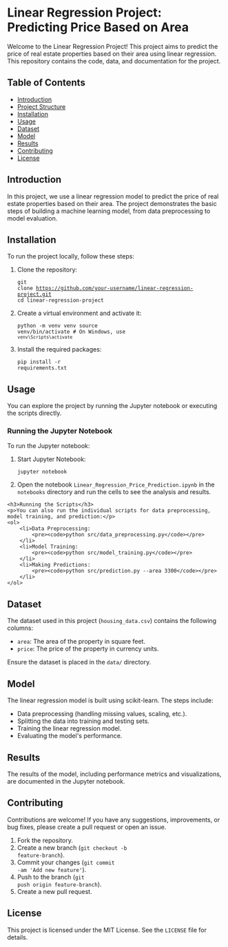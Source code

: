 **<h1>Linear Regression Project: Predicting Price Based on Area</h1>**
<p>Welcome to the Linear Regression Project! This project aims to predict the price of real estate properties based on their area using linear regression. This repository contains the code, data, and documentation for the project.</p>

**<h2>Table of Contents</h2>**
    <ul>
        <li><a href="#introduction">Introduction</a></li>
        <li><a href="#project-structure">Project Structure</a></li>
        <li><a href="#installation">Installation</a></li>
        <li><a href="#usage">Usage</a></li>
        <li><a href="#dataset">Dataset</a></li>
        <li><a href="#model">Model</a></li>
        <li><a href="#results">Results</a></li>
        <li><a href="#contributing">Contributing</a></li>
        <li><a href="#license">License</a></li>
    </ul>
    **<h2>Introduction</h2>**
    <p>In this project, we use a linear regression model to predict the price of real estate properties based on their area. The project demonstrates the basic steps of building a machine learning model, from data preprocessing to model evaluation.</p>

**<h2>Installation</h2>**
    <p>To run the project locally, follow these steps:</p>
    <ol>
        <li>Clone the repository:
            <pre><code>git clone https://github.com/your-username/linear-regression-project.git
cd linear-regression-project</code></pre>
        </li>
        <li>Create a virtual environment and activate it:
            <pre><code>python -m venv venv
source venv/bin/activate  # On Windows, use `venv\Scripts\activate`</code></pre>
        </li>
        <li>Install the required packages:
            <pre><code>pip install -r requirements.txt</code></pre>
        </li>
    </ol>

**<h2>Usage</h2>**
    <p>You can explore the project by running the Jupyter notebook or executing the scripts directly.</p>

**<h3>Running the Jupyter Notebook</h3>**
    <p>To run the Jupyter notebook:</p>
    <ol>
        <li>Start Jupyter Notebook:
            <pre><code>jupyter notebook</code></pre>
        </li>
        <li>Open the notebook <code>Linear_Regression_Price_Prediction.ipynb</code> in the <code>notebooks</code> directory and run the cells to see the analysis and results.</li>
    </ol>

    <h3>Running the Scripts</h3>
    <p>You can also run the individual scripts for data preprocessing, model training, and prediction:</p>
    <ol>
        <li>Data Preprocessing:
            <pre><code>python src/data_preprocessing.py</code></pre>
        </li>
        <li>Model Training:
            <pre><code>python src/model_training.py</code></pre>
        </li>
        <li>Making Predictions:
            <pre><code>python src/prediction.py --area 3300</code></pre>
        </li>
    </ol>

**<h2>Dataset</h2>**
    <p>The dataset used in this project (<code>housing_data.csv</code>) contains the following columns:</p>
    <ul>
        <li><code>area</code>: The area of the property in square feet.</li>
        <li><code>price</code>: The price of the property in currency units.</li>
    </ul>
    <p>Ensure the dataset is placed in the <code>data/</code> directory.</p>

**<h2>Model</h2>**
    <p>The linear regression model is built using scikit-learn. The steps include:</p>
    <ul>
        <li>Data preprocessing (handling missing values, scaling, etc.).</li>
        <li>Splitting the data into training and testing sets.</li>
        <li>Training the linear regression model.</li>
        <li>Evaluating the model's performance.</li>
    </ul>

**<h2>Results</h2>**
    <p>The results of the model, including performance metrics and visualizations, are documented in the Jupyter notebook.</p>

**<h2>Contributing</h2>**
    <p>Contributions are welcome! If you have any suggestions, improvements, or bug fixes, please create a pull request or open an issue.</p>
    <ol>
        <li>Fork the repository.</li>
        <li>Create a new branch (<code>git checkout -b feature-branch</code>).</li>
        <li>Commit your changes (<code>git commit -am 'Add new feature'</code>).</li>
        <li>Push to the branch (<code>git push origin feature-branch</code>).</li>
        <li>Create a new pull request.</li>
    </ol>

**<h2>License</h2>**
    <p>This project is licensed under the MIT License. See the <code>LICENSE</code> file for details.</p>
</body>
</html>
